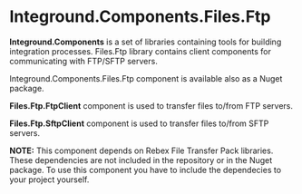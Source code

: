 # Integround.Components.Files.Ftp
**Integround.Components** is a set of libraries containing tools for building integration processes. Files.Ftp library contains client components for communicating with FTP/SFTP servers.

Integround.Components.Files.Ftp component is available also as a Nuget package.

**Files.Ftp.FtpClient** component is used to transfer files to/from FTP servers.

**Files.Ftp.SftpClient** component is used to transfer files to/from SFTP servers.

**NOTE:** This component depends on Rebex File Transfer Pack libraries. These dependencies are not included in the repository or in the Nuget package. To use this component you have to include the dependecies to your project yourself.

